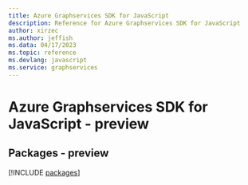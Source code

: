 ```yaml
---
title: Azure Graphservices SDK for JavaScript
description: Reference for Azure Graphservices SDK for JavaScript
author: xirzec
ms.author: jeffish
ms.data: 04/17/2023
ms.topic: reference
ms.devlang: javascript
ms.service: graphservices
---
```

# Azure Graphservices SDK for JavaScript - preview
## Packages - preview
[!INCLUDE [packages](graphservices-index.md)]